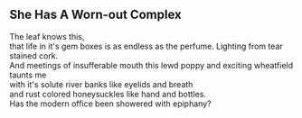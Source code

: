 She Has A Worn-out Complex
--------------------------
The leaf knows this,  
that life in it's gem boxes is as endless as the perfume. Lighting from tear stained cork.  
And meetings of insufferable mouth this lewd poppy and exciting wheatfield taunts me  
with it's solute river banks like eyelids and breath  
and rust colored honeysuckles like hand and bottles.  
Has the modern office been showered with epiphany?  

